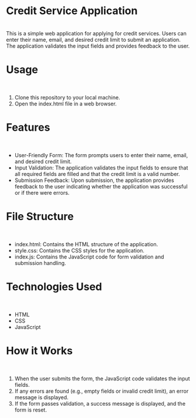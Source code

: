 <h1>Credit Service Application</h1> <br>
This is a simple web application for applying for credit services. Users can enter their name, email, and desired credit limit to submit an application. The application validates the input fields and provides feedback to the user.

<h1>Usage</h1><br>
<ol>
<li>Clone this repository to your local machine.</li>
<li>Open the index.html file in a web browser.</li>
</ol>

<h1>Features</h1><br>
<ul>
<li>User-Friendly Form: The form prompts users to enter their name, email, and desired credit limit.</li>
<li>Input Validation: The application validates the input fields to ensure that all required fields are filled and that the credit limit is a valid number.</li>
<li>Submission Feedback: Upon submission, the application provides feedback to the user indicating whether the application was successful or if there were errors.</li>
</ul>

<h1>File Structure</h1><br>
<ul>
<li>index.html: Contains the HTML structure of the application.</li>
<li>style.css: Contains the CSS styles for the application.</li>
<li>index.js: Contains the JavaScript code for form validation and submission handling.</li>
</ul>

<h1>Technologies Used</h1><br>
<ul>
<li>HTML</li>
<li>CSS</li>
<li>JavaScript</li>
</ul>

<h1>How it Works</h1><br>
<ol>
<li>When the user submits the form, the JavaScript code validates the input fields.</li>
<li>If any errors are found (e.g., empty fields or invalid credit limit), an error message is displayed.</li>
<li>If the form passes validation, a success message is displayed, and the form is reset.</li>
</ol>